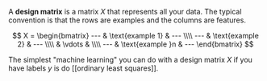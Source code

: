 A **design matrix** is a matrix $X$ that represents all your data. The typical convention is that the rows are examples and the columns are features.

$$
X = \begin{bmatrix} --- & \text{example 1} & --- \\\\ --- & \text{example 2} & --- \\\\  & \vdots & \\\\ --- & \text{example }n & --- \end{bmatrix}
$$

The simplest "machine learning" you can do with a design matrix $X$ if you have labels $y$ is do [[ordinary least squares]].